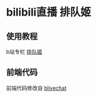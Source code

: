 # bilibili直播 排队姬

## 使用教程

b站专栏 [排队姬](https://www.bilibili.com/read/cv16545025)

## 前端代码

前端代码修改自 [blivechat](https://github.com/xfgryujk/blivechat)